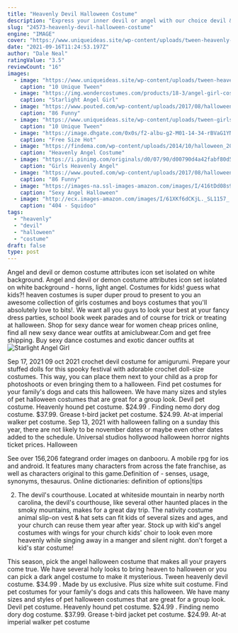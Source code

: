 ```yaml
---
title: "Heavenly Devil Halloween Costume"
description: "Express your inner devil or angel with our choice devil & angel costumes. Shop sexy devil and angel costumes, outfits & accessories available today!"
slug: "24573-heavenly-devil-halloween-costume"
engine: "IMAGE"
cover: "https://www.uniqueideas.site/wp-content/uploads/tween-heavenly-devil-costume-2.jpg"
date: "2021-09-16T11:24:53.197Z"
author: "Dale Neal"
ratingValue: "3.5"
reviewCount: "16"
images:
  - image: "https://www.uniqueideas.site/wp-content/uploads/tween-heavenly-devil-costume-2.jpg"
    caption: "10 Unique Tween"
  - image: "https://img.wondercostumes.com/products/18-3/angel-girl-costume.jpg"
    caption: "Starlight Angel Girl"
  - image: "https://www.pouted.com/wp-content/uploads/2017/08/halloween-costumes-for-teens-36.jpg"
    caption: "86 Funny"
  - image: "https://www.uniqueideas.site/wp-content/uploads/tween-girls-tigress-costume-girls-cute-tiger-costume-ideas-1.jpg"
    caption: "10 Unique Tween"
  - image: "https://image.dhgate.com/0x0s/f2-albu-g2-M01-14-34-rBVaG1YNOEyAJ31EAAKm2ZMDi9o618.jpg/1-set-free-size-hot-sale-women-sexy-black.jpg"
    caption: "Free Size Hot"
  - image: "https://findema.com/wp-content/uploads/2014/10/halloween_20146135-600x600.jpg"
    caption: "Heavenly Angel Costume"
  - image: "https://i.pinimg.com/originals/d0/07/90/d00790d4a42fabf80d5cc47e68e8b3b2.jpg"
    caption: "Girls Heavenly Angel"
  - image: "https://www.pouted.com/wp-content/uploads/2017/08/halloween-costumes-for-teens-34.jpg?x45357"
    caption: "86 Funny"
  - image: "https://images-na.ssl-images-amazon.com/images/I/416tDd08s9L.jpg"
    caption: "Sexy Angel Halloween"
  - image: "http://ecx.images-amazon.com/images/I/61XKf6dCKjL._SL1157_.jpg"
    caption: "404 - Squidoo"
tags:
  - "heavenly"
  - "devil"
  - "halloween"
  - "costume"
draft: false
type: post
---
```


Angel and devil or demon costume attributes icon set isolated on white background. Angel and devil or demon costume attributes icon set isolated on white background - horns, light angel. Costumes for kids! guess what kids?! heaven costumes is super duper proud to present to you an awesome collection of girls costumes and boys costumes that you'll absolutely love to bits!. We want all you guys to look your best at your fancy dress parties, school book week parades and of course for trick or treating at halloween. Shop for sexy dance wear for women cheap prices online, find all new sexy dance wear outfits at amiclubwear.Com and get free shipping. Buy sexy dance costumes and exotic dancer outfits at
![Starlight Angel Girl](https://img.wondercostumes.com/products/18-3/angel-girl-costume.jpg "Starlight Angel Girl")

Sep 17, 2021 09 oct 2021 crochet devil costume for amigurumi. Prepare your stuffed dolls for this spooky festival with adorable crochet doll-size costumes. This way, you can place them next to your child as a prop for photoshoots or even bringing them to a halloween. Find pet costumes for your family&#39;s dogs and cats this halloween. We have many sizes and styles of pet halloween costumes that are great for a group look.  Devil pet costume. Heavenly hound pet costume. $24.99 . Finding nemo dory dog costume. $37.99. Grease t-bird jacket pet costume. $24.99. At-at imperial walker pet costume. Sep 13, 2021 with halloween falling on a sunday this year, there are not likely to be november dates or maybe even other dates added to the schedule. Universal studios hollywood halloween horror nights ticket prices. Halloween
<!--inArticleAds-->

<!--galleryOne-->

See over 156,206 fategrand order images on danbooru. A mobile rpg for ios and android. It features many characters from across the fate franchise, as well as characters original to this game.Definition of - senses, usage, synonyms, thesaurus. Online dictionaries: definition of options|tips
<!--inArticleAds-->

<!--galleryTwo-->

2. The devil's courthouse. Located at whiteside mountain in nearby north carolina, the devil's courthouse, like several other haunted places in the smoky mountains, makes for a great day trip. The nativity costume animal slip-on vest & hat sets can fit kids of several sizes and ages, and your church can reuse them year after year. Stock up with kid's angel costumes with wings for your church kids' choir to look even more heavenly while singing away in a manger and silent night. don't forget a kid's star costume!
<!--galleryThree-->

This season, pick the angel halloween costume that makes all your prayers come true. We have several holy looks to bring heaven to halloween or you can pick a dark angel costume to make it mysterious.  Tween heavenly devil costume. $34.99 . Made by us exclusive. Plus size white suit costume. Find pet costumes for your family's dogs and cats this halloween. We have many sizes and styles of pet halloween costumes that are great for a group look.  Devil pet costume. Heavenly hound pet costume. $24.99 . Finding nemo dory dog costume. $37.99. Grease t-bird jacket pet costume. $24.99. At-at imperial walker pet costume